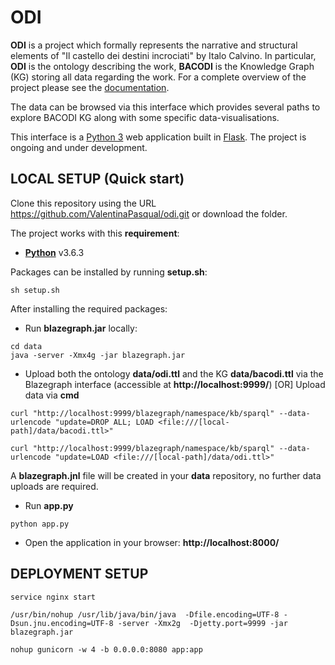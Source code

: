 # ODI

**ODI** is a project which formally represents the narrative and structural elements of "Il castello dei destini incrociati" by Italo Calvino. In particular, **ODI** is the ontology describing the work, **BACODI** is the Knowledge Graph (KG) storing all data regarding the work. For a complete overview of the project please see the [documentation](https://odi-documentation.github.io/materials/).

The data can be browsed via this interface which provides several paths to explore BACODI KG along with some specific data-visualisations. 

This interface is a [Python 3](https://www.python.org/downloads/) web application built in [Flask](https://flask.palletsprojects.com/en/2.3.x/). 
The project is ongoing and under development.
 

## LOCAL SETUP (Quick start)

Clone this repository using the URL https://github.com/ValentinaPasqual/odi.git
or download the folder.

The project works with this **requirement**:

- [**Python**](https://www.python.org/downloads/) v3.6.3

Packages can be installed by running **setup.sh**:
```
sh setup.sh
```

After installing the required packages:

- Run **blazegraph.jar** locally:
```
cd data
java -server -Xmx4g -jar blazegraph.jar
```
- Upload both the ontology **data/odi.ttl** and the KG **data/bacodi.ttl** via the Blazegraph interface (accessible at **http://localhost:9999/**) [OR] Upload data via **cmd**

```
curl "http://localhost:9999/blazegraph/namespace/kb/sparql" --data-urlencode "update=DROP ALL; LOAD <file:///[local-path]/data/bacodi.ttl>"  

curl "http://localhost:9999/blazegraph/namespace/kb/sparql" --data-urlencode "update=LOAD <file:///[local-path]/data/odi.ttl>" 
```
A **blazegraph.jnl** file will be created in your **data** repository, no further data uploads are required. 

- Run **app.py**
```
python app.py
```
- Open the application in your browser: **http://localhost:8000/**

## DEPLOYMENT SETUP
```
service nginx start

/usr/bin/nohup /usr/lib/java/bin/java  -Dfile.encoding=UTF-8 -Dsun.jnu.encoding=UTF-8 -server -Xmx2g  -Djetty.port=9999 -jar blazegraph.jar

nohup gunicorn -w 4 -b 0.0.0.0:8080 app:app
```
